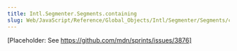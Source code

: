 ```yaml
---
title: Intl.Segmenter.Segments.containing
slug: Web/JavaScript/Reference/Global_Objects/Intl/Segmenter/Segments/containing
---
```

\[Placeholder: See https://github.com/mdn/sprints/issues/3876]
